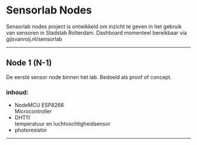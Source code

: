 Sensorlab Nodes
===
Sensorlab nodes project is ontwikkeld om inzicht te geven in het gebruik van sensoren in Stadslab Rotterdam.
Dashboard momenteel bereikbaar via gijsvanroij.nl/sensorlab
***
## Node 1 (N-1)
De eerste sensor node binnen het lab. Bedoeld als proof of concept.
### inhoud:
* NodeMCU ESP8266     
Microcontroller
* DHT11               
temperatuur en luchtvochtigheidsensor
* photoresistor

***

